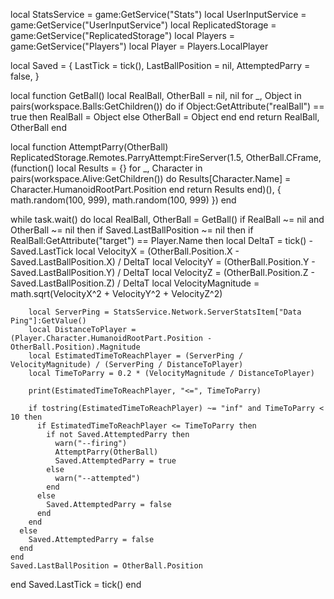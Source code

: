 local StatsService = game:GetService("Stats")
local UserInputService = game:GetService("UserInputService")
local ReplicatedStorage = game:GetService("ReplicatedStorage")
local Players = game:GetService("Players")
local Player = Players.LocalPlayer

local Saved = {
  LastTick = tick(),
  LastBallPosition = nil,
  AttemptedParry = false,
}

local function GetBall()
  local RealBall, OtherBall = nil, nil
  for _, Object in pairs(workspace.Balls:GetChildren()) do
    if Object:GetAttribute("realBall") == true then
      RealBall = Object
    else
      OtherBall = Object
    end
  end
  return RealBall, OtherBall
end

local function AttemptParry(OtherBall)
  ReplicatedStorage.Remotes.ParryAttempt:FireServer(1.5, OtherBall.CFrame, (function()
    local Results = {}
    for _, Character in pairs(workspace.Alive:GetChildren()) do
      Results[Character.Name] = Character.HumanoidRootPart.Position
    end
    return Results
  end)(), { math.random(100, 999), math.random(100, 999) })
end

while task.wait() do
  local RealBall, OtherBall = GetBall()
  if RealBall ~= nil and OtherBall ~= nil then
    if Saved.LastBallPosition ~= nil then
      if RealBall:GetAttribute("target") == Player.Name then
        local DeltaT = tick() - Saved.LastTick
        local VelocityX = (OtherBall.Position.X - Saved.LastBallPosition.X) / DeltaT
        local VelocityY = (OtherBall.Position.Y - Saved.LastBallPosition.Y) / DeltaT
        local VelocityZ = (OtherBall.Position.Z - Saved.LastBallPosition.Z) / DeltaT
        local VelocityMagnitude = math.sqrt(VelocityX^2 + VelocityY^2 + VelocityZ^2)

        local ServerPing = StatsService.Network.ServerStatsItem["Data Ping"]:GetValue()
        local DistanceToPlayer = (Player.Character.HumanoidRootPart.Position - OtherBall.Position).Magnitude
        local EstimatedTimeToReachPlayer = (ServerPing / VelocityMagnitude) / (ServerPing / DistanceToPlayer)
        local TimeToParry = 0.2 * (VelocityMagnitude / DistanceToPlayer)

        print(EstimatedTimeToReachPlayer, "<=", TimeToParry)

        if tostring(EstimatedTimeToReachPlayer) ~= "inf" and TimeToParry < 10 then
          if EstimatedTimeToReachPlayer <= TimeToParry then
            if not Saved.AttemptedParry then
              warn("--firing")
              AttemptParry(OtherBall)
              Saved.AttemptedParry = true
            else
              warn("--attempted")
            end
          else
            Saved.AttemptedParry = false
          end
        end
      else
        Saved.AttemptedParry = false
      end
    end
    Saved.LastBallPosition = OtherBall.Position
  end
  Saved.LastTick = tick()
end
